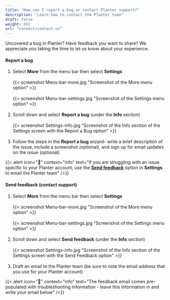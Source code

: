 ```yaml
---
title: "How can I report a bug or contact Planter support?"
description: "Learn how to contact the Planter team"
draft: false
weight: 801
url: "connect/contact-us"
---
```


Uncovered a bug in Planter? Have feedback you want to share? We appreciate you taking the time to let us know about your experience.

#### Report a bug
1. Select **More** from the menu bar then select **Settings**<br /><br />
{{< screenshot Menu-bar-more.jpg "Screenshot of the More menu option" >}}<br /><br />
{{< screenshot Menu-bar-settings.jpg "Screenshot of the Settings menu option" >}}<br /><br />
2. Scroll down and select **Report a bug** (under the **Info** section)<br /><br />
{{< screenshot Settings-info.jpg "Screenshot of the Info section of the Settings screen with the Report a Bug option" >}}<br /><br />
3. Follow the steps in the **Report a bug** wizard- write a brief description of the issue, include a screenshot (optional), and sign up for email updates on the issue (optional)

{{< alert icon="🌱" context="info" text="If you are struggling with an issue specific to your Planter account, use the [**Send feedback**](#send-feedback-contact-support) option in **Settings** to email the Planter team" />}}

#### Send feedback (contact support)
1. Select **More** from the menu bar then select **Settings**<br /><br />
{{< screenshot Menu-bar-more.jpg "Screenshot of the More menu option" >}}<br /><br />
{{< screenshot Menu-bar-settings.jpg "Screenshot of the Settings menu option" >}}<br /><br />
2. Scroll down and select **Send feedback** (under the **Info** section)
<br /><br />
{{< screenshot Settings-info.jpg "Screenshot of the Info section of the Settings screen with the Send Feedback option" >}}<br /><br />
3. Draft an email to the Planter team (be sure to note the email address that you use for your Planter account)

{{< alert icon="🍎" context="info" text="The feedback email comes pre-populated with troubleshooting information - leave this information in and write your email below" />}}
